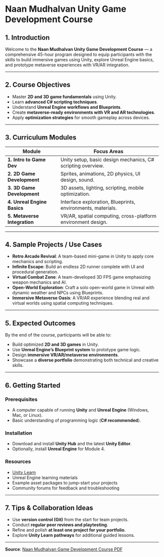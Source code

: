 # Naan Mudhalvan Unity Game Development Course  

## 1. Introduction
Welcome to the **Naan Mudhalvan Unity Game Development Course** — a comprehensive 45-hour program designed to equip participants with the skills to build immersive games using Unity, explore Unreal Engine basics, and prototype metaverse experiences with VR/AR integration.

---
     
## 2. Course Objectives
- Master **2D and 3D game fundamentals** using Unity.  
- Learn **advanced C# scripting techniques**.  
- Understand **Unreal Engine workflows and Blueprints**.   
- Create **metaverse-ready environments with VR and AR technologies**.  
- Apply **optimization strategies** for smooth gameplay across devices.

---

## 3. Curriculum Modules

| Module | Focus Areas |
|--------|-------------|
| **1. Intro to Game Dev** | Unity setup, basic design mechanics, C# scripting overview. |
| **2. 2D Game Development** | Sprites, animations, 2D physics, UI design, sound. |
| **3. 3D Game Development** | 3D assets, lighting, scripting, mobile optimization. |
| **4. Unreal Engine Basics** | Interface exploration, Blueprints, environments, materials. |
| **5. Metaverse Integration** | VR/AR, spatial computing, cross-platform environment design. |

---

## 4. Sample Projects / Use Cases
- **Retro Arcade Revival**: A team-based mini-game in Unity to apply core mechanics and scripting.  
- **Infinite Escape**: Build an endless 2D runner complete with UI and procedural generation.  
- **Virtual Combat Zone**: A team-developed 3D FPS game emphasizing weapon mechanics and AI.  
- **Open-World Exploration**: Craft a solo open-world game in Unreal with dynamic weather and NPCs using Blueprints.  
- **Immersive Metaverse Oasis**: A VR/AR experience blending real and virtual worlds using spatial computing techniques.  

---

## 5. Expected Outcomes
By the end of the course, participants will be able to:
- Build optimized **2D and 3D games** in Unity.  
- Use **Unreal Engine’s Blueprint system** to prototype game logic.  
- Design **immersive VR/AR/metaverse environments**.  
- Showcase a **diverse portfolio** demonstrating both technical and creative skills.  

---

## 6. Getting Started

### Prerequisites
- A computer capable of running **Unity** and **Unreal Engine** (Windows, Mac, or Linux).  
- Basic understanding of programming logic (**C# recommended**).

### Installation
- Download and install **Unity Hub** and the latest **Unity Editor**.  
- Optionally, install **Unreal Engine** for Module 4.

### Resources
- [Unity Learn](https://learn.unity.com)  
- Unreal Engine learning materials  
- Example asset packages to jump-start your projects  
- Community forums for feedback and troubleshooting  

---

## 7. Tips & Collaboration Ideas
- Use **version control (Git)** from the start for team projects.  
- Conduct **regular peer reviews and playtesting**.  
- Refine and polish **at least one project for your portfolio**.  
- Explore **Unity Learn pathways** for additional guided lessons.  

---

**Source**: [Naan Mudhalvan Game Development Course PDF](https://kb.naanmudhalvan.in/Special%3AFilepath/Game2425o.pdf)
